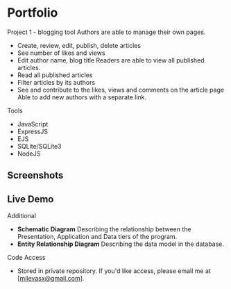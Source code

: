 # Portfolio

Project 1 - blogging tool
  Authors are able to manage their own pages.
  - Create, review, edit, publish, delete articles
  - See number of likes and views
  - Edit author name, blog title
  Readers are able to view all published articles.
  - Read all published articles
  - Filter articles by its authors 
  - See and contribute to the likes, views and comments on the article page
  Able to add new authors with a separate link.

Tools
- JavaScript
- ExpressJS
- EJS
- SQLite/SQLite3
- NodeJS

Screenshots 
- 

Live Demo
-

Additional
- **Schematic Diagram**
  Describing the relationship between the Presentation, Application and Data tiers of the program.
- **Entity Relationship Diagram**
  Describing the data model in the database.

Code Access 
- Stored in private repository. If you'd like access, please email me at [milevasx@gmail.com].




